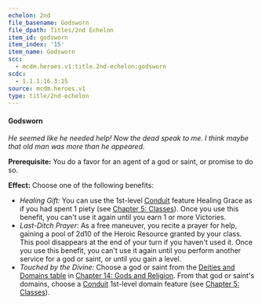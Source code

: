 ```yaml
---
echelon: 2nd
file_basename: Godsworn
file_dpath: Titles/2nd Echelon
item_id: godsworn
item_index: '15'
item_name: Godsworn
scc:
  - mcdm.heroes.v1:title.2nd-echelon:godsworn
scdc:
  - 1.1.1:16.3:15
source: mcdm.heroes.v1
type: title/2nd-echelon
---
```


#### Godsworn

*He seemed like he needed help! Now the dead speak to me. I think maybe that old man was more than he appeared.*

**Prerequisite:** You do a favor for an agent of a god or saint, or promise to do so.

**Effect:** Choose one of the following benefits:

- *Healing Gift:* You can use the 1st-level [Conduit](#page-108-0) feature Healing Grace as if you had spent 1 piety (see [Chapter 5: Classes](#page-83-2)). Once you use this benefit, you can't use it again until you earn 1 or more Victories.
- *Last-Ditch Prayer:* As a free maneuver, you recite a prayer for help, gaining a pool of 2d10 of the Heroic Resource granted by your class. This pool disappears at the end of your turn if you haven't used it. Once you use this benefit, you can't use it again until you perform another service for a god or saint, or until you gain a level.
- *Touched by the Divine:* Choose a god or saint from the [Deities and](#page-369-0) [Domains table](#page-369-0) in [Chapter 14: Gods and Religion](#page-367-1). From that god or saint's domains, choose a [Conduit](#page-108-0) 1st-level domain feature (see [Chapter 5: Classes](#page-83-2)).
